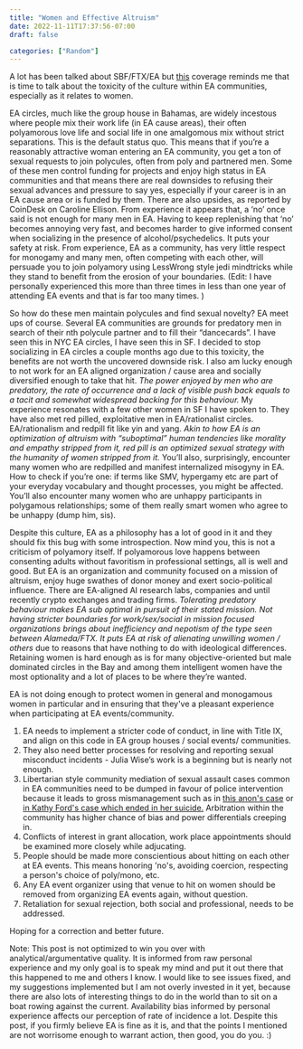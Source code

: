 ```yaml
---
title: "Women and Effective Altruism"
date: 2022-11-11T17:37:56-07:00
draft: false

categories: ["Random"]
---
```


A lot has been talked about SBF/FTX/EA but [this](https://www.businessinsider.com/ftx-inner-circle-all-dated-each-other-in-bahamas-report-2022-11) coverage reminds me that is time to talk about the toxicity of the culture within EA communities, especially as it relates to women. 

EA circles, much like the group house in Bahamas, are widely incestous where people mix their work life (in EA cause areas), their often polyamorous love life and social life in one amalgomous mix without strict separations. This is the default status quo. This means that if you’re a reasonably attractive woman entering an EA community, you get a ton of sexual requests to join polycules, often from poly and partnered men. Some of these men control funding for projects and enjoy high status in EA communities and that means there are real downsides to refusing their sexual advances and pressure to say yes, especially if your career is in an EA cause area or is funded by them. There are also upsides, as reported by CoinDesk on Caroline Ellison. From experience it appears that, a ‘no’ once said is not enough for many men in EA. Having to keep replenishing that ‘no’ becomes annoying very fast, and becomes harder to give informed consent when socializing in the presence of alcohol/psychedelics. It puts your safety at risk. From experience, EA as a community, has very little respect for monogamy and many men, often competing with each other, will persuade you to join polyamory using LessWrong style jedi mindtricks while they stand to benefit from the erosion of your boundaries. (Edit: I have personally experienced this more than three times in less than one year of attending EA events and that is far too many times. )

So how do these men maintain polycules and find sexual novelty? EA meet ups of course. Several EA communities are grounds for predatory men in search of their nth polycule partner and to fill their “dancecards”. I have seen this in NYC EA circles, I have seen this in SF. I decided to stop socializing in EA circles a couple months ago due to this toxicity, the benefits are not worth the uncovered downside risk. I also am lucky enough to not work for an EA aligned organization / cause area and socially diversified enough to take that hit. _The power enjoyed by men who are predatory, the rate of occurrence and a lack of visible push back equals to a tacit and somewhat widespread backing for this behaviour._ My experience resonates with a few other women in SF I have spoken to. They have also met red pilled, exploitative men in EA/rationalist circles. EA/rationalism and redpill fit like yin and yang. _Akin to how EA is an optimization of altruism with “suboptimal” human tendencies like morality and empathy stripped from it, red pill is an optimized sexual strategy with the humanity of women stripped from it._ You’ll also, surprisingly, encounter many women who are redpilled and manifest internalized misogyny in EA. How to check if you’re one: if terms like SMV, hypergamy etc are part of your everyday vocabulary and thought processes, you might be affected. You’ll also encounter many women who are unhappy participants in polygamous relationships; some of them really smart women who agree to be unhappy (dump him, sis). 

Despite this culture, EA as a philosophy has a lot of good in it and they should fix this bug with some introspection. Now mind you, this is not a criticism of polyamory itself. If polyamorous love happens between consenting adults without favoritism in professional settings, all is well and good. But EA is an organization and community focused on a mission of altruism, enjoy huge swathes of donor money and exert socio-political influence. There are EA-aligned AI research labs, companies and until recently crypto exchanges and trading firms. _Tolerating predatory behaviour makes EA sub optimal in pursuit of their stated mission. Not having stricter boundaries for work/sex/social in mission focused organizations brings about inefficiency and nepotism of the type seen between Alameda/FTX. It puts EA at risk of alienating unwilling women / others_ due to reasons that have nothing to do with ideological differences. Retaining women is hard enough as is for many objective-oriented but male dominated circles in the Bay and among them intelligent women have the most optionality and a lot of places to be where they’re wanted. 

EA is not doing enough to protect women in general and monogamous women in particular and in ensuring that they've a pleasant experience when participating at EA events/community.  

1. EA needs to implement a stricter code of conduct, in line with Title IX, and align on this code in EA group houses / social events/ communities. 
2. They also need better processes for resolving and reporting sexual misconduct incidents - Julia Wise’s work is a beginning but is nearly not enough.
3.  Libertarian style community mediation of sexual assault cases common in EA communities need to be dumped in favour of police intervention because it leads to gross mismanagement such as in [this anon's case](https://medium.com/@lilyhelpsheros/i-was-sexually-assaulted-in-a-silicon-valley-hacker-house-if-youre-assaulted-call-the-police-1a7fd6e475dc) or [in Kathy Ford's case which ended in her suicide.](https://medium.com/@itai.ilyich/if-i-cant-have-me-no-one-can-kathleen-rebecca-forth-born-april-11-1980-31c49ed15121) Arbitration within the community has higher chance of bias and power differentials creeping in.
4. Conflicts of interest in grant allocation, work place appointments should be examined more closely while adjucating.
5. People should be made more conscientious about hitting on each other at EA events. This means honoring 'no's, avoiding coercion, respecting a person's choice of poly/mono, etc. 
6. Any EA event organizer using that venue to hit on women should be removed from organizing EA events again, without question.
7. Retaliation for sexual rejection, both social and professional, needs to be addressed.

Hoping for a correction and better future. 

Note: This post is not optimized to win you over with analytical/argumentative quality. It is informed from raw personal experience and my only goal is to speak my mind and put it out there that this happened to me and others I know. I would like to see issues fixed, and my suggestions implemented but I am not overly invested in it yet, because there are also lots of interesting things to do in the world than to sit on a boat rowing against the current. Availability bias informed by personal experience affects our perception of rate of incidence a lot. Despite this post, if you firmly believe EA is fine as it is, and that the points I mentioned are not worrisome enough to warrant action, then good, you do you.  :) 
